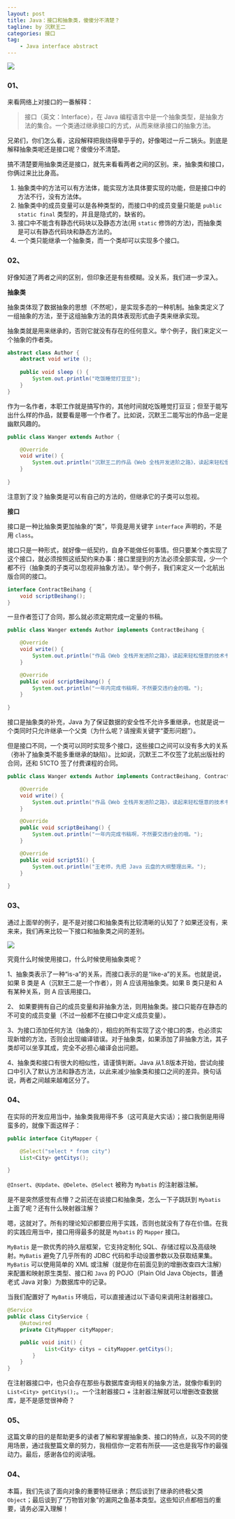 ```yaml
---
layout: post
title: Java：接口和抽象类，傻傻分不清楚？
tagline: by 沉默王二
categories: 接口
tag:
    - Java interface abstract
---
```


![](https://upload-images.jianshu.io/upload_images/1179389-57dc87b6a2322e67.png?imageMogr2/auto-orient/strip%7CimageView2/2/w/1240)

### 01、

来看网络上对接口的一番解释：

>接口（英文：Interface），在 Java 编程语言中是一个抽象类型，是抽象方法的集合。一个类通过继承接口的方式，从而来继承接口的抽象方法。

<!--more-->


兄弟们，你们怎么看，这段解释把我绕得晕乎乎的，好像喝过一斤二锅头。到底是解释抽象类呢还是接口呢？傻傻分不清楚。

搞不清楚要用抽象类还是接口，就先来看看两者之间的区别。来，抽象类和接口，你俩过来比比身高。

1. 抽象类中的方法可以有方法体，能实现方法具体要实现的功能，但是接口中的方法不行，没有方法体。
2. 抽象类中的成员变量可以是各种类型的，而接口中的成员变量只能是 `public static final` 类型的，并且是隐式的，缺省的。
3. 接口中不能含有静态代码块以及静态方法(用 `static` 修饰的方法)，而抽象类是可以有静态代码块和静态方法的。
4. 一个类只能继承一个抽象类，而一个类却可以实现多个接口。

### 02、

好像知道了两者之间的区别，但印象还是有些模糊。没关系，我们进一步深入。

**抽象类**

抽象类体现了数据抽象的思想（不然呢），是实现多态的一种机制。抽象类定义了一组抽象的方法，至于这组抽象方法的具体表现形式由子类来继承实现。

抽象类就是用来继承的，否则它就没有存在的任何意义。举个例子，我们来定义一个抽象的作者类。

```java
abstract class Author {
	abstract void write ();
	
	public void sleep () {
		System.out.println("吃饭睡觉打豆豆");
	}
}
```

作为一名作者，本职工作就是搞写作的，其他时间就吃饭睡觉打豆豆；但至于能写出什么样的作品，就要看是哪一个作者了。比如说，沉默王二能写出的作品一定是幽默风趣的。

```java
public class Wanger extends Author {

	@Override
	void write() {
		System.out.println("沉默王二的作品《Web 全栈开发进阶之路》，读起来轻松惬意");
	}
	
}
```

注意到了没？抽象类是可以有自己的方法的，但继承它的子类可以忽视。

**接口**

接口是一种比抽象类更加抽象的“类”，毕竟是用关键字 `interface` 声明的，不是用 `class`。

接口只是一种形式，就好像一纸契约，自身不能做任何事情。但只要某个类实现了这个接口，就必须按照这纸契约来办事：接口里提到的方法必须全部实现，少一个都不行（抽象类的子类可以忽视非抽象方法）。举个例子，我们来定义一个北航出版合同的接口。

```java
interface ContractBeihang {
	void scriptBeihang();
}
```

一旦作者签订了合同，那么就必须定期完成一定量的书稿。

```java
public class Wanger extends Author implements ContractBeihang {

	@Override
	void write() {
		System.out.println("作品《Web 全栈开发进阶之路》，读起来轻松惬意的技术书");
	}

	@Override
	public void scriptBeihang() {
		System.out.println("一年内完成书稿啊，不然要交违约金的哦。");
	}
	
}
```

接口是抽象类的补充，Java 为了保证数据的安全性不允许多重继承，也就是说一个类同时只允许继承一个父类（为什么呢？请搜索关键字“菱形问题”）。

但是接口不同，一个类可以同时实现多个接口，这些接口之间可以没有多大的关系（弥补了抽象类不能多重继承的缺陷）。比如说，沉默王二不仅签了北航出版社的合同，还和 51CTO 签了付费课程的合同。

```java
public class Wanger extends Author implements ContractBeihang, Contract51 {

	@Override
	void write() {
		System.out.println("作品《Web 全栈开发进阶之路》，读起来轻松惬意的技术书");
	}

	@Override
	public void scriptBeihang() {
		System.out.println("一年内完成书稿啊，不然要交违约金的哦。");
	}

	@Override
	public void script51() {
		System.out.println("王老师，先把 Java 云盘的大纲整理出来。");
	}
	
}
```

### 03、

通过上面举的例子，是不是对接口和抽象类有比较清晰的认知了？如果还没有，来来来，我们再来比较一下接口和抽象类之间的差别。

![](https://upload-images.jianshu.io/upload_images/1179389-e1837c25fd88d254.png?imageMogr2/auto-orient/strip%7CimageView2/2/w/1240)

究竟什么时候使用接口，什么时候使用抽象类呢？

1、抽象类表示了一种“is-a”的关系，而接口表示的是“like-a”的关系。也就是说，如果 B 类是 A（沉默王二是一个作者），则 A 应该用抽象类。如果 B 类只是和 A 有某种关系，则 A 应该用接口。

2、 如果要拥有自己的成员变量和非抽象方法，则用抽象类。接口只能存在静态的不可变的成员变量（不过一般都不在接口中定义成员变量）。

3、为接口添加任何方法（抽象的），相应的所有实现了这个接口的类，也必须实现新增的方法，否则会出现编译错误。对于抽象类，如果添加了非抽象方法，其子类却可以坐享其成，完全不必担心编译会出问题。

4、抽象类和接口有很大的相似性，请谨慎判断。Java 从1.8版本开始，尝试向接口中引入了默认方法和静态方法，以此来减少抽象类和接口之间的差异。换句话说，两者之间越来越难区分了。

### 04、

在实际的开发应用当中，抽象类我用得不多（这可真是大实话）；接口我倒是用得蛮多的，就像下面这样子：

```java
public interface CityMapper {

	@Select("select * from city")
	List<City> getCitys();

}
```


`@Insert`、`@Update`、`@Delete`、`@Select` 被称为 `Mybatis` 的注射器注解。

是不是突然感觉有点懵？之前还在谈接口和抽象类，怎么一下子跳跃到 `Mybatis` 上面了呢？还有什么映射器注解？

嗯，这就对了。所有的理论知识都要应用于实践，否则也就没有了存在价值。在我的实践应用当中，接口用得最多的就是 `Mybatis` 的 `Mapper` 接口。

`MyBatis` 是一款优秀的持久层框架，它支持定制化 SQL、存储过程以及高级映射。`MyBatis` 避免了几乎所有的 JDBC 代码和手动设置参数以及获取结果集。`MyBatis` 可以使用简单的 XML 或注解（就是你在前面见到的增删改查四大注解）来配置和映射原生类型、接口和 `Java` 的 POJO（Plain Old Java Objects，普通老式 Java 对象）为数据库中的记录。

当我们配置好了 `MyBatis` 环境后，可以直接通过以下语句来调用注射器接口。

```java
@Service
public class CityService {
	@Autowired
	private CityMapper cityMapper;

	public void init() {
			List<City> citys = cityMapper.getCitys();
		}
	}
}
```

在注射器接口中，也只会存在那些与数据库查询相关的抽象方法，就像你看到的 `List<City> getCitys();`。一个注射器接口 + 注射器注解就可以增删改查数据库，是不是感觉很神奇？

### 05、

这篇文章的目的是帮助更多的读者了解和掌握抽象类、接口的特点，以及不同的使用场景，通过我整篇文章的努力，我相信你一定若有所获——这也是我写作的最强动力。最后，感谢各位的阅读哦。
### 04、

本篇，我们先谈了面向对象的重要特征继承；然后谈到了继承的终极父类 `Object`；最后谈到了“万物皆对象”的漏网之鱼基本类型。这些知识点都相当的重要，请务必深入理解！
